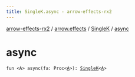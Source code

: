 ```yaml
---
title: SingleK.async - arrow-effects-rx2
---
```


[arrow-effects-rx2](../../index.html) / [arrow.effects](../index.html) / [SingleK](index.html) / [async](./async.html)

# async

`fun <A> async(fa: Proc<`[`A`](async.html#A)`>): `[`SingleK`](index.html)`<`[`A`](async.html#A)`>`
